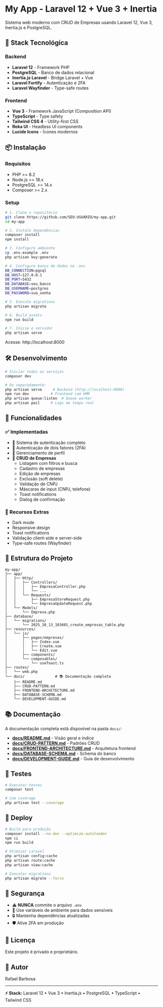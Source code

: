 # My App - Laravel 12 + Vue 3 + Inertia

Sistema web moderno com CRUD de Empresas usando Laravel 12, Vue 3, Inertia.js e PostgreSQL.

## 🚀 Stack Tecnológica

### Backend
- **Laravel 12** - Framework PHP
- **PostgreSQL** - Banco de dados relacional
- **Inertia.js Laravel** - Bridge Laravel + Vue
- **Laravel Fortify** - Autenticação e 2FA
- **Laravel Wayfinder** - Type-safe routes

### Frontend
- **Vue 3** - Framework JavaScript (Composition API)
- **TypeScript** - Type safety
- **Tailwind CSS 4** - Utility-first CSS
- **Reka UI** - Headless UI components
- **Lucide Icons** - Ícones modernos

## 📦 Instalação

### Requisitos
- PHP >= 8.2
- Node.js >= 18.x
- PostgreSQL >= 14.x
- Composer >= 2.x

### Setup

```bash
# 1. Clone o repositório
git clone https://github.com/SEU-USUARIO/my-app.git
cd my-app

# 2. Instale dependências
composer install
npm install

# 3. Configure ambiente
cp .env.example .env
php artisan key:generate

# 4. Configure banco de dados no .env
DB_CONNECTION=pgsql
DB_HOST=127.0.0.1
DB_PORT=5432
DB_DATABASE=seu_banco
DB_USERNAME=postgres
DB_PASSWORD=sua_senha

# 5. Execute migrations
php artisan migrate

# 6. Build assets
npm run build

# 7. Inicie o servidor
php artisan serve
```

Acesse: http://localhost:8000

## 🛠️ Desenvolvimento

```bash
# Iniciar todos os serviços
composer dev

# Ou separadamente:
php artisan serve     # Backend (http://localhost:8000)
npm run dev          # Frontend com HMR
php artisan queue:listen  # Queue worker
php artisan pail     # Logs em tempo real
```

## 🎯 Funcionalidades

### ✅ Implementadas
- 🔐 Sistema de autenticação completo
- 🔑 Autenticação de dois fatores (2FA)
- 👤 Gerenciamento de perfil
- 🏢 **CRUD de Empresas**
  - Listagem com filtros e busca
  - Cadastro de empresas
  - Edição de empresas
  - Exclusão (soft delete)
  - Validação de CNPJ
  - Máscaras de input (CNPJ, telefone)
  - Toast notifications
  - Dialog de confirmação

### 🌙 Recursos Extras
- Dark mode
- Responsive design
- Toast notifications
- Validação client-side e server-side
- Type-safe routes (Wayfinder)

## 📁 Estrutura do Projeto

```
my-app/
├── app/
│   ├── Http/
│   │   ├── Controllers/
│   │   │   ├── EmpresaController.php
│   │   │   └── ...
│   │   └── Requests/
│   │       ├── EmpresaStoreRequest.php
│   │       └── EmpresaUpdateRequest.php
│   └── Models/
│       └── Empresa.php
├── database/
│   └── migrations/
│       └── 2025_10_13_183601_create_empresas_table.php
├── resources/
│   └── js/
│       ├── pages/empresas/
│       │   ├── Index.vue
│       │   ├── Create.vue
│       │   └── Edit.vue
│       ├── components/
│       └── composables/
│           └── useToast.ts
├── routes/
│   └── web.php
└── docs/              # 📚 Documentação completa
    ├── README.md
    ├── CRUD-PATTERN.md
    ├── FRONTEND-ARCHITECTURE.md
    ├── DATABASE-SCHEMA.md
    └── DEVELOPMENT-GUIDE.md
```

## 📚 Documentação

A documentação completa está disponível na pasta `docs/`:

- **[docs/README.md](./docs/README.md)** - Visão geral e índice
- **[docs/CRUD-PATTERN.md](./docs/CRUD-PATTERN.md)** - Padrões CRUD
- **[docs/FRONTEND-ARCHITECTURE.md](./docs/FRONTEND-ARCHITECTURE.md)** - Arquitetura frontend
- **[docs/DATABASE-SCHEMA.md](./docs/DATABASE-SCHEMA.md)** - Schema do banco
- **[docs/DEVELOPMENT-GUIDE.md](./docs/DEVELOPMENT-GUIDE.md)** - Guia de desenvolvimento

## 🧪 Testes

```bash
# Executar testes
composer test

# Com coverage
php artisan test --coverage
```

## 🚀 Deploy

```bash
# Build para produção
composer install --no-dev --optimize-autoloader
npm ci
npm run build

# Otimizar Laravel
php artisan config:cache
php artisan route:cache
php artisan view:cache

# Executar migrations
php artisan migrate --force
```

## 🔐 Segurança

- ⚠️ **NUNCA** commite o arquivo `.env`
- 🔑 Use variáveis de ambiente para dados sensíveis
- 🔒 Mantenha dependências atualizadas
- 🛡️ Ative 2FA em produção

## 📝 Licença

Este projeto é privado e proprietário.

## 👤 Autor

Rafael Barbosa

---

**⚡ Stack:** Laravel 12 • Vue 3 • Inertia.js • PostgreSQL • TypeScript • Tailwind CSS


